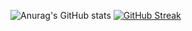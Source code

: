 ![Anurag's GitHub stats](https://github-readme-stats.vercel.app/api?username=jungyeon96&show_icons=true&theme=dracula)
[![GitHub Streak](https://github-readme-streak-stats.herokuapp.com/?user=jungyeon96&theme=dracula)](https://git.io/streak-stats)
